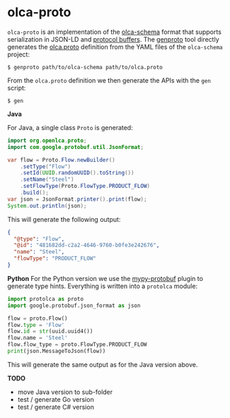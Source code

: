 # olca-proto
`olca-proto` is an implementation of the
[olca-schema](https://github.com/GreenDelta/olca-schema)
format that supports serialization in JSON-LD and
[protocol buffers](https://developers.google.com/protocol-buffers). The
[genproto](./scripts/genproto/main.go) tool directly generates the
[olca.proto](olca.proto) definition from the YAML files of the `olca-schema`
project:

```
$ genproto path/to/olca-schema path/to/olca.proto
```

From the `olca.proto` definition we then generate the APIs with the `gen`
script:

```
$ gen
```

__Java__

For Java, a single class `Proto` is generated:

```java
import org.openlca.proto;
import com.google.protobuf.util.JsonFormat;

var flow = Proto.Flow.newBuilder()
    .setType("Flow")
    .setId(UUID.randomUUID().toString())
    .setName("Steel")
    .setFlowType(Proto.FlowType.PRODUCT_FLOW)
    .build();
var json = JsonFormat.printer().print(flow);
System.out.println(json);
```

This will generate the following output:

```json
{
  "@type": "Flow",
  "@id": "481682dd-c2a2-4646-9760-b0fe3e242676",
  "name": "Steel",
  "flowType": "PRODUCT_FLOW"
}
```

__Python__
For the Python version we use the
[mypy-protobuf](https://github.com/dropbox/mypy-protobuf) plugin to generate
type hints. Everything is written into a `protolca` module:

```python
import protolca as proto
import google.protobuf.json_format as json

flow = proto.Flow()
flow.type = 'Flow'
flow.id = str(uuid.uuid4())
flow.name = 'Steel'
flow.flow_type = proto.FlowType.PRODUCT_FLOW
print(json.MessageToJson(flow))
```

This will generate the same output as for the Java version above.

__TODO__
* move Java version to sub-folder
* test / generate Go version
* test / generate C# version
